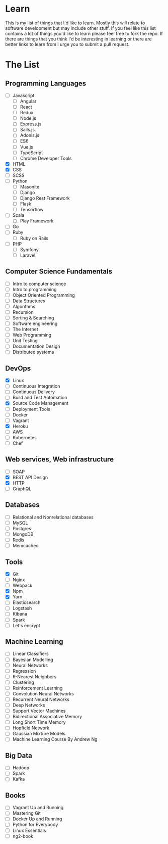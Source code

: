 # Learn
This is my list of things that I'd like to learn. Mostly this will relate to software development but may include other stuff. If you feel like this list contains a lot of things you'd like to learn please feel free to fork the repo. If there are things that you think I'd be interesting in learning or there are better links to learn from I urge you to submit a pull request.

# The List

## Programming Languages

- [ ] Javascript
  - [ ] Angular
  - [ ] React
  - [ ] Redux
  - [ ] Node.js
  - [ ] Express.js
  - [ ] Sails.js
  - [ ] Adonis.js
  - [ ] ES6
  - [ ] Vue.js
  - [ ] TypeScript
  - [ ] Chrome Developer Tools
- [x] HTML
- [x] CSS
- [ ] SCSS
- [ ] Python
  - [ ] Masonite
  - [ ] Django
  - [ ] Django Rest Framework
  - [ ] Flask
  - [ ] Tensorflow
- [ ] Scala
  - [ ] Play Framework
- [ ] Go
- [ ] Ruby
  - [ ] Ruby on Rails
- [ ] PHP
  - [ ] Symfony
  - [ ] Laravel

## Computer Science Fundamentals

- [ ] Intro to computer science
- [ ] Intro to programming
- [ ] Object Oriented Programming
- [ ] Data Structures
- [ ] Algorithms
- [ ] Recursion
- [ ] Sorting & Searching
- [ ] Software engineering
- [ ] The Internet
- [ ] Web Programming
- [ ] Unit Testing
- [ ] Documentation Design
- [ ] Distributed systems

## DevOps

- [x] Linux
- [ ] Continuous Integration
- [ ] Continuous Delivery
- [ ] Build and Test Automation
- [x] Source Code Management
- [ ] Deployment Tools
- [ ] Docker
- [ ] Vagrant
- [x] Heroku
- [ ] AWS
- [ ] Kubernetes
- [ ] Chef

## Web services, Web infrastructure

- [ ] SOAP
- [x] REST API Design
- [x] HTTP
- [ ] GraphQL

## Databases

- [ ] Relational and Nonrelational databases
- [ ] MySQL 
- [ ] Postgres
- [ ] MongoDB
- [ ] Redis
- [ ] Memcached

## Tools

- [x] Git
- [ ] Nginx
- [ ] Webpack
- [x] Npm
- [x] Yarn
- [ ] Elasticsearch
- [ ] Logstash
- [ ] Kibana
- [ ] Spark
- [ ] Let's encrypt

## Machine Learning

- [ ] Linear Classifiers
- [ ] Bayesian Modelling
- [ ] Neural Networks
- [ ] Regression
- [ ] K-Nearest Neighbors
- [ ] Clustering
- [ ] Reinforcement Learning
- [ ] Convolution Neural Networks
- [ ] Recurrent Neural Networks
- [ ] Deep Networks
- [ ] Support Vector Machines
- [ ] Bidirectional Associative Memory
- [ ] Long Short Time Memory
- [ ] Hopfield Network
- [ ] Gaussian Mixture Models
- [ ] Machine Learning Course By Andrew Ng

## Big Data

- [ ] Hadoop
- [ ] Spark
- [ ] Kafka

## Books

- [ ] Vagrant Up and Running
- [ ] Mastering Git
- [ ] Docker Up and Running
- [ ] Python for Everybody
- [ ] Linux Essentials
- [ ] ng2-book
